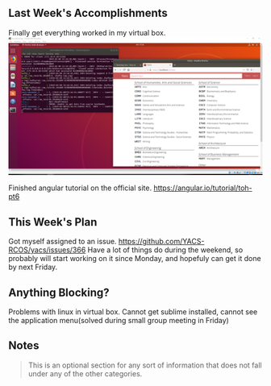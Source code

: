 ## Last Week's Accomplishments

Finally get everything worked in my virtual box.
![alt text](https://github.com/janinewu/rcos-status-updates/blob/master/1.png?raw=true)

Finished angular tutorial on the official site. https://angular.io/tutorial/toh-pt6
    
    
## This Week's Plan

Got myself assigned to an issue. https://github.com/YACS-RCOS/yacs/issues/366
Have a lot of things do during the weekend, so probably will start working on it since Monday, and hopefuly can get it done by next Friday.

## Anything Blocking?

Problems with linux in virtual box. Cannot get sublime installed, cannot see the application menu(solved during small group meeting in Friday)

## Notes

> This is an optional section for any sort of information that does not fall under any of the other categories.
